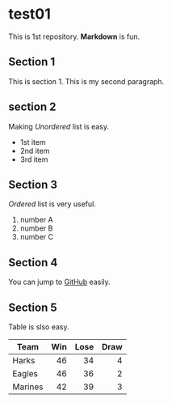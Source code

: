 # test01
 
This is 1st repository.
**Markdown** is fun.

## Section 1
This is section 1.
This is my second paragraph.

## section 2
Making *Unordered* list is easy.

- 1st item
- 2nd item
- 3rd item


## Section 3
*Ordered* list is very useful.

1. number A
2. number B
3. number C


## Section 4

You can jump to [GitHub](https://github.com) easily.

## Section 5

Table is slso easy.

|Team   | Win | Lose | Draw |
|-------|----:|-----:|-----:|
|Harks  |   46|    34|     4|
|Eagles |   46|    36|     2|
|Marines|   42|    39|     3|